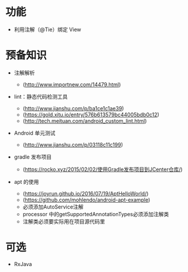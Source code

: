 # 功能
* 利用注解（@Tie）绑定 View

# 预备知识
* 注解解析
    * (http://www.importnew.com/14479.html)
* lint：静态代码检测工具
    * (http://www.jianshu.com/p/ba1ce1c1ae39)
    * (https://gold.xitu.io/entry/576b613579bc44005bdb0c12)
    * (http://tech.meituan.com/android_custom_lint.html)
* Android 单元测试
    * (http://www.jianshu.com/p/03118c11c199)
* gradle 发布项目
    * (https://rocko.xyz/2015/02/02/使用Gradle发布项目到JCenter仓库/)

* apt 的使用
    * (https://joyrun.github.io/2016/07/19/AptHelloWorld/)
    * (https://github.com/mohlendo/android-apt-example)
    * 必须添加AutoService注解
    * processor 中的getSupportedAnnotationTypes必须添加注解类
    * 注解类必须要实际用在项目源代码里
# 可选
* RxJava